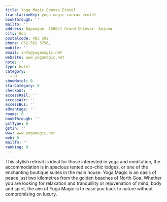 ```yaml
---
title: Yoga Magic Canvas Ecotel
translationKey: yoga-magic-canvas-ecotel
bookthrough: ''
mailto: ''
address: Bapougue  1586/1 Grand Chinvar  Anjuna
city: Goa
postalcode: 403 509
phone: 832-562 3796,
mobile: ''
email: info@yogamagic.net
website: www.yogamagic.net
note: ''
type: hotel
category:
  - H
showHotel: 0
starCategory: 0
checkout: ''
accessRail: ''
accessAir: ''
accessBus: ''
advantage: ''
rooms: 0
bookThrough: ''
gstType: 0
gstin: ''
www: www.yogamagic.net
web: 0
mailTo: ''
ranking: 0
---
```







This stylish retreat is ideal for those interested in yoga and meditation, the accommodation is in spacious tented eco-chic lodges, or one of the enchanting boutique suites in the main house.     Yoga Magic is an oasis of peace just two kilometres from the golden beaches of North Goa.    Whether you are looking for relaxation and tranquillity or rejuvenation of mind, body and spirit, the aim of Yoga Magic is to ease you back to nature without compromising on luxury.